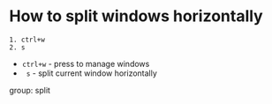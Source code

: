 # How to split windows horizontally

```vim
1. ctrl+w
2. s
```

- `ctrl+w` - press to manage windows
- ` s` - split current window horizontally

group: split



